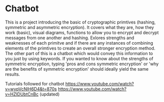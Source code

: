 # Chatbot
This is a project introducing the basic of cryptographic primtives (hashing, symmetric and asymmetric encryption).
It covers what they are, how they work (basic), visual diagrams, functions to allow you to encrypt and decrypt messages from one another and hashing. 
Exlores strengths and weaknesses of each primitve and if there are any instances of combining elements of the primtives to create an overall stronger encryption method.
The other part of this is a chatbot which would convey this information to you just by using keywords.
If you wanted to know about the strengths of symmetric encryption, typing 'pros and cons symmetric encryption' or 'why are the benefits of symmetric encryption' should ideally yield the same results. 

Tutorials followed for chatbot 
https://www.youtube.com/watch?v=wypVcNIH6D4&t=870s 
https://www.youtube.com/watch?v=HZIDUbtCnBc (updated)
